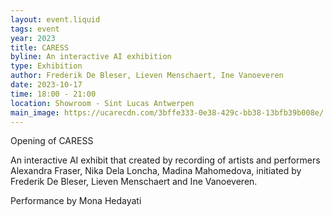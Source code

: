 ```yaml
---
layout: event.liquid
tags: event
year: 2023
title: CARESS
byline: An interactive AI exhibition
type: Exhibition
author: Frederik De Bleser, Lieven Menschaert, Ine Vanoeveren
date: 2023-10-17
time: 18:00 - 21:00
location: Showroom - Sint Lucas Antwerpen
main_image: https://ucarecdn.com/3bffe333-0e38-429c-bb38-13bfb39b008e/
---
```

Opening of CARESS 

An interactive AI exhibit that created by recording of artists and performers Alexandra Fraser, Nika Dela Loncha, Madina Mahomedova, initiated by Frederik De Bleser, Lieven Menschaert and Ine Vanoeveren.

Performance by Mona Hedayati